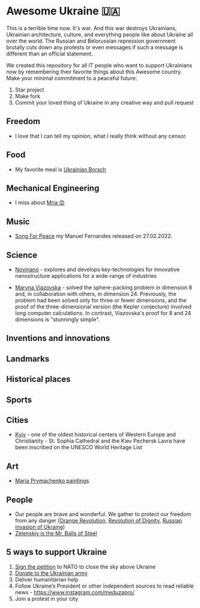 # Awesome Ukraine 🇺🇦

This is a terrible time now. It's war. And this war destroys Ukrainians, Ukrainian architecture, culture, and everything people like about Ukraine all over the world.
The Russian and Belorussian repression government brutally cuts down any protests or even messages if such a message is different than an official statement.

We created this repository for all IT people who want to support Ukrainians now by remembering their favorite things about this Awesome country.
Make your minimal commitment to a peaceful future:

1. Star project
2. Make fork
3. Commit your loved thing of Ukraine in any creative way and pull request

## Freedom

- I love that I can tell my opinion, what I really think without any censor.

## Food

- My favorite meal is [Ukrainian Borsch](https://www.unian.ua/lite/holidays/borshch-recept-recept-ukrajinskogo-chervonogo-borshchu-10976501.html)

## Mechanical Engineering

- I miss about [Mria 😞](https://en.wikipedia.org/wiki/Antonov_An-225_Mriya)

## Music
* [Song For Peace](https://www.youtube.com/watch?v=P_1VsBWA8-c) my Manuel Fernandes released on 27.02.2022.

## Science

- [Novinano](https://www.novinano.com/) - explores and develops key-technologies for innovative nanostructure applications for a wide-range of industries

- [Maryna Viazovska](https://en.wikipedia.org/wiki/Maryna_Viazovska) - solved the sphere-packing problem in dimension 8 and, in collaboration with others, in dimension 24. Previously, the problem had been solved only for three or fewer dimensions, and the proof of the three-dimensional version (the Kepler conjecture) involved long computer calculations. In contrast, Viazovska's proof for 8 and 24 dimensions is "stunningly simple".

## Inventions and innovations

## Landmarks

## Historical places

## Sports

## Cities

- [Kyiv](https://en.wikipedia.org/wiki/Kyiv) - one of the oldest historical centers of Western Europe and Christianity - St. Sophia Cathedral and the Kiev Pechersk Lavra have been inscribed on the UNESCO World Heritage List

## Art

 - [Maria Prymachenko paintings](https://g.co/kgs/AunRVq)

## People

- Our people are brave and wonderful. We gather to protect our freedom from any danger ([Orange Revolution](https://en.wikipedia.org/wiki/Orange_Revolution), [Revolution of Dignity](https://en.wikipedia.org/wiki/Revolution_of_Dignity), [Russian invasion of Ukraine](https://en.wikipedia.org/wiki/2022_Russian_invasion_of_Ukraine))
- [Zelenskiy is the Mr. Balls of Steel](https://www.reuters.com/world/europe/ukraine-wont-respond-provocations-zelenskiy-says-2022-02-19/)

## 5 ways to support Ukraine

1. [Sign the petition](https://www.openpetition.eu/petition/online/people-around-the-world-ask-nato-to-close-the-airspace-over-ukraine) to NATO to close the sky above Ukraine
2. [Donate to the Ukrainian army](https://forbes.ua/ru/inside/pomoch-ukrainskoy-armii-scheta-na-kotorye-mozhno-otpravit-vznosy-s-territorii-ukrainy-i-iz-za-rubezha-27022022-3970)
3. Deliver humanitarian help
4. Follow Ukraine’s President or other independent sources to read reliable news - https://www.instagram.com/meduzapro/
5. Join a protest in your city
